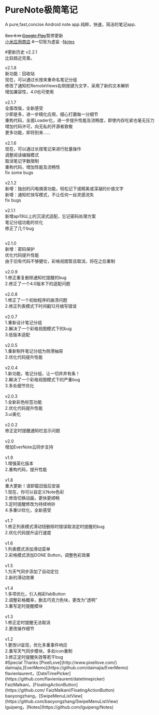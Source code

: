 # PureNote极简笔记
A pure,fast,concise Android note app.纯粹，快速，简洁的笔记app.
<br>
<br>~~See it in [Google Play](https://play.google.com/store/apps/details?id=com.duanze.gasst)~~暂停更新<br>
[小米应用商店](http://app.mi.com/detail/85433)
#一切皆为虚妄
-[Notes](https://github.com/lguipeng/Notes)

#更新历史
v2.2.1<br>
比较趋近完善。



v2.1.8<br>
新功能：回收站<br>
现在，可以通过长按来重命名笔记分组<br>
修改了通知栏RemoteViews右侧按键为文字，采用了新的文本解析<br>
增加兼容性，4.0也可使用<br>
<br>
v2.1.7<br>
全面改版，全新感受<br>
少即是多，进一步精化应用，细心打磨每一分细节<br>
重构代码，全面Loader化，进一步提升性能及流畅度，即使内存吃紧也毫无压力<br>
增加代码许可，向无私的开源者致敬<br>
更多功能，即将到来……<br>
<br>
v2.1.6<br>
现在，可以通过长按笔记来进行批量操作<br>
调整阅读编辑模式<br>
取消笔记字数限制<br>
重构代码，增加性能及流畅性<br>
fix some bugs<br>
<br>
v2.1.2<br>
新增：独创的闪电摘录功能，轻松记下或精美或深凝的价值文字<br>
新增：通知栏快写模式，不让任何一丝灵感流失<br>
fix bugs<br>
<br>
v2.1.1<br>
新增api19以上的沉浸式适配，忘记密码处理方案<br>
笔记分组功能的优化<br>
修正了几个bug<br>

<br>
v2.1.0<br>
新增：密码保护<br>
优化代码提升性能<br>
由于旧有代码不够健壮，彩格视图暂且取消，将在之后重制<br>
<br>
v2.0.9<br>
1.修正重复删除通知栏提醒的bug<br>
2.修正了一个4.0版本下的适配问题<br>
<br>
v2.0.8<br>
1.修正了一个初始程序的崩溃问题<br>
2.修正列表模式下时间戳12月缩写错误<br>
<br>
v2.0.7<br>
1.重新设计笔记分组<br>
2.解决了一个彩格视图模式下的bug<br>
3.低版本适配<br>
<br>
v2.0.5<br>
1.重新制件笔记分组为侧滑抽屉<br>
2.优化代码提升性能<br>
<br>
v2.0.4<br>
1.新功能，笔记分组，让一切井井有条！<br>
2.解决了一个彩格视图模式下的严重bug<br>
3.多处细节优化<br>
<br>
v2.0.3<br>
1.全新彩色标签功能<br>
2.优化代码提升性能<br>
3.ui美化<br>
<br>
v2.0.2<br>
修正定时提醒通知栏显示问题<br>
<br>
v2.0<br>
增加EverNote云同步支持<br>
<br>
v1.9<br>
1.增强英化版本<br>
2.重构代码，提升性能<br>
<br>
v1.8<br>
重大更新！请卸载旧版后安装<br>
1.现在，你可以自定义Note色彩<br>
2.修改切换动画，更快更顺畅<br>
3.定时提醒修改为持续响铃<br>
4.多重UI优化，全新感受<br>
<br>
v1.7<br>
1.修正列表模式滑动钮删除时错误取消定时提醒的bug<br>
2.优化代码提升运行速度<br>
<br>
v1.6<br>
1.列表模式添加滑动菜单<br>
2.彩格模式添加DONE Button，调整色彩效果<br>
<br>
v1.5<br>
1.为天气同步添加了自动定位<br>
2.新的滑动效果<br>
<br>
v1.4<br>
1.多项优化，引入绚彩fabButton<br>
2.调整彩格概率，删去巧克力色块，更改为“透明”<br>
3.重写定时提醒模块<br>
<br>
v1.3<br>
1.修正定时提醒无法取消<br>
2.更改操作细节<br>
<br>
v1.2<br>
1.更改UI呈现，优化多重事件响应<br>
2.重写天气同步模块，多处icon重制<br>
3.修正定时提醒失效等若干bug<br>
#Special Thanks
[PixelLove](http://www.pixellove.com/)
<br>daimajia,[EverMemo](https://github.com/daimajia/EverMemo)
<br>flavienlaurent，[DateTimePicker](https://github.com/flavienlaurent/datetimepicker)
<br>FaizMalkani，[FloatingActionButton](https://github.com/ FaizMalkani/FloatingActionButton)
<br>baoyongzhang，[SwipeMenuListView](https://github.com/baoyongzhang/SwipeMenuListView)
<br>lguipeng，[Notes](https://github.com/lguipeng/Notes)
